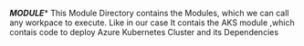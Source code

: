 ***MODULE****
This Module Directory  contains the Modules, which we can call any workpace to execute.
Like in our case It contais the AKS module ,which contais code to deploy Azure Kubernetes Cluster and its Dependencies


